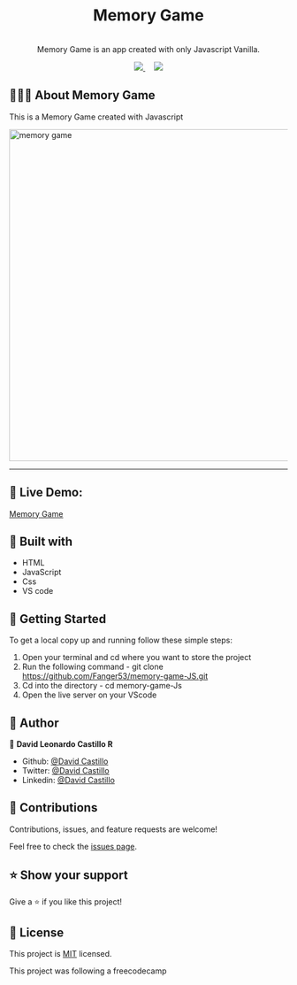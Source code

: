 <h1 align="center">Memory Game </h1>

<p align="center">
  
  <br>
   Memory Game is an app created with only Javascript Vanilla.
</p>

<p align="center">
  <a href="https://github.com/Fanger53/memory-game-JS/issues">
    <img src="https://img.shields.io/badge/REPORT%20A%20BUG-purple?style=for-the-badge">
  </a>
   ‎ ‎ ‎ ‎
  <a href="https://github.com/Fanger53/memory-game-JS/issues">
    <img src="https://img.shields.io/badge/Request%20a%20feature-purple?style=for-the-badge">
  </a>
</p>



## 👩🏼‍💻 About Memory Game

This is a Memory Game created with Javascript


<img width="600" alt="memory game" src="https://user-images.githubusercontent.com/31552010/117100092-7a814c80-ad38-11eb-9cd8-dcde9e3cfcd6.png">



<hr>


## 🔴 Live Demo:

[Memory Game](https://raw.githack.com/Fanger53/memory-game-JS/master/dist/index.html)

## 🔧 Built with

- HTML
- JavaScript
- Css
- VS code




## 🤖 Getting Started

To get a local copy up and running follow these simple steps:

1. Open your terminal and cd where you want to store the project
2. Run the following command - git clone https://github.com/Fanger53/memory-game-JS.git
3. Cd into the directory - cd memory-game-Js
4. Open the live server on your VScode


## 👥 Author

👤 **David Leonardo Castillo R**

- Github: [@David Castillo](https://github.com/Fanger53)
- Twitter: [@David Castillo](https://twitter.com/DavidLe97005129)
- Linkedin: [@David Castillo](https://www.linkedin.com/in/david-castillo-61ba10b8/)


## 🤝 Contributions

Contributions, issues, and feature requests are welcome!

Feel free to check the [issues page](https://github.com/Fanger53/memory-game-JS/issues).


## ⭐ Show your support

Give a ⭐️ if you like this project!


## 📝 License

This project is [MIT](https://opensource.org/licenses/MIT) licensed.

This project was following a freecodecamp 
